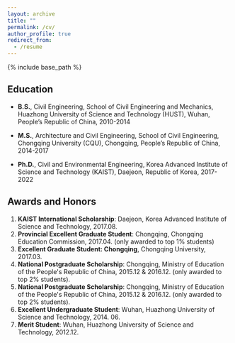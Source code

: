 ```yaml
---
layout: archive
title: ""
permalink: /cv/
author_profile: true
redirect_from:
  - /resume
---
```


{% include base_path %}

## Education

* **B.S.**, Civil Engineering, School of Civil Engineering and Mechanics, Huazhong University of Science and Technology (HUST), Wuhan, People’s Republic of China, 2010-2014

* **M.S.**, Architecture and Civil Engineering, School of Civil Engineering, Chongqing University (CQU), Chongqing, People’s Republic of China, 2014-2017

* **Ph.D.**, Civil and Environmental Engineering, Korea Advanced Institute of Science and Technology (KAIST), Daejeon, Republic of Korea, 2017-2022
  
## Awards and Honors

1.	**KAIST International Scholarship**: Daejeon, Korea Advanced Institute of Science and Technology, 2017.08.
2.	**Provincial Excellent Graduate Student**: Chongqing, Chongqing Education Commission, 2017.04. (only awarded to top 1% students)
3.	**Excellent Graduate Student: Chongqing**, Chongqing University, 2017.03.
4.	**National Postgraduate Scholarship**: Chongqing, Ministry of Education of the People's Republic of China, 2015.12 & 2016.12. (only awarded to top 2% students).
5.	**National Postgraduate Scholarship**: Chongqing, Ministry of Education of the People's Republic of China, 2015.12 & 2016.12. (only awarded to top 2% students).
6.	**Excellent Undergraduate Student**: Wuhan, Huazhong University of Science and Technology, 2014. 06.
7.	**Merit Student**: Wuhan, Huazhong University of Science and Technology, 2012.12.

